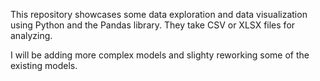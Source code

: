 This repository showcases some data exploration and data visualization using Python and the Pandas library. They take CSV or XLSX files for analyzing. 

I will be adding more complex models and slighty reworking some of the existing models.
